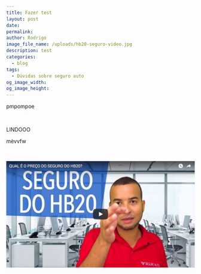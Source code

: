 ```yaml
---
title: Fazer test
layout: post
date:
permalink:
author: Rodrigo
image_file_name: /uploads/hb20-seguro-video.jpg
description: test
categories:
  - blog
tags:
  - Dúvidas sobre seguro auto
og_image_width:
og_image_height:
---
```


pmpompoe

&nbsp;

LINDOOO

m&egrave;vvfw

&nbsp;

![](/uploads/hb20-seguro-video.jpg)